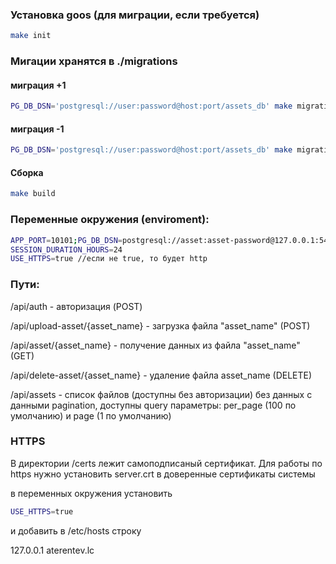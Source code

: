 ### Установка goos (для миграции, если требуется)

```bash 
make init 
```

### Мигации хранятся в ./migrations
#### миграция +1
```bash 
PG_DB_DSN='postgresql://user:password@host:port/assets_db' make migration up 
```

#### миграция -1
```bash 
PG_DB_DSN='postgresql://user:password@host:port/assets_db' make migration down 
```

#### Сборка
```bash 
make build
```

### Переменные окружения (enviroment):
```bash 
APP_PORT=10101;PG_DB_DSN=postgresql://asset:asset-password@127.0.0.1:5432/asset_db
SESSION_DURATION_HOURS=24
USE_HTTPS=true //если не true, то будет http
```


### Пути:
/api/auth - авторизация (POST)

/api/upload-asset/{asset_name} - загрузка файла "asset_name" (POST)

/api/asset/{asset_name} - получение данных из файла "asset_name" (GET)

/api/delete-asset/{asset_name} - удаление файла asset_name (DELETE)

/api/assets - список файлов (доступны без авторизации) без данных с данными pagination, доступны query параметры: per_page (100 по умолчанию) и page (1 по умолчанию)

### HTTPS
В директории /certs лежит самоподписаный сертификат. 
Для работы по https нужно установить server.crt в доверенные сертификаты системы

в переменных окружения установить
```bash 
USE_HTTPS=true
```
и добавить в /etc/hosts строку

127.0.0.1  aterentev.lc
